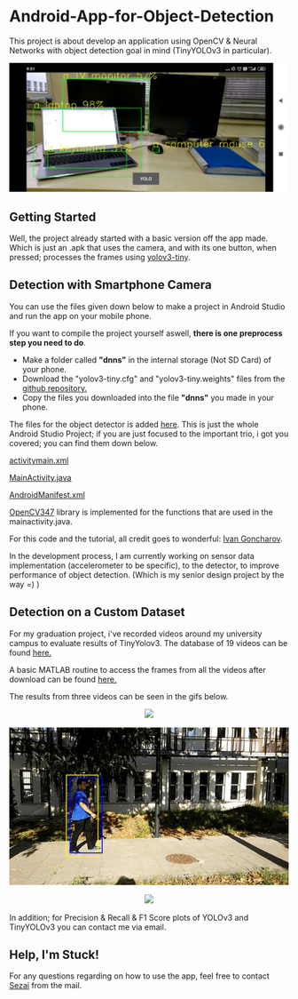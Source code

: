 # Android-App-for-Object-Detection
This project is about develop an application using OpenCV &amp; Neural Networks with object detection goal in mind (TinyYOLOv3 in 
particular).

<p align="center">
  <img src="assets/screen.jpg">
</p>

## Getting Started

Well, the project already started with a basic version off the app made. Which is just an .apk that uses the camera, and with its one 
button, when pressed; processes the frames using [yolov3-tiny](https://pjreddie.com/darknet/yolo/).

## Detection with Smartphone Camera

You can use the files given down below to make a project in Android Studio and run the app on your mobile phone.

If you want to compile the project yourself aswell, **there is one preprocess step you need to do**.

  * Make a folder called **"dnns"** in the internal storage (Not SD Card) of your phone.
  * Download the "yolov3-tiny.cfg" and "yolov3-tiny.weights" files from the [github repository.](https://github.com/kantarcise/Android-App-for-Object-Detection/tree/master/TinyYOLOv3Files)
  * Copy the files you downloaded into the file **"dnns"** you made in your phone.




The files for the object detector is added [here](https://github.com/kantarcise/Android-App-for-Object-Detection/tree/master/TinyYolov3). This is just the whole Android Studio Project; if you are just focused
to the important trio, i got you covered; you can find them down below.

[activitymain.xml](https://github.com/kantarcise/Android-App-for-Object-Detection/blob/master/TinyYolov3/app/src/main/res/layout/activity_main.xml)

[MainActivity.java](https://github.com/kantarcise/Android-App-for-Object-Detection/blob/master/TinyYolov3/app/src/main/java/com/example/tinyyolov3/MainActivity.java)

[AndroidManifest.xml](https://github.com/kantarcise/Android-App-for-Object-Detection/blob/master/TinyYolov3/app/src/main/AndroidManifest.xml)

[OpenCV347](https://opencv.org/releases/) library is implemented for the functions that are used in the mainactivity.java. 

For this code and the tutorial, all credit goes to wonderful: [Ivan Goncharov](https://github.com/ivangrov).

In the development process, I am currently working on sensor data implementation (accelerometer to be specific), to the detector, to 
improve performance of object 
detection. 
(Which is my senior design project by the way =) )

## Detection on a Custom Dataset

For my graduation project, i've recorded videos around my university campus to evaluate results of TinyYolov3. The database of 19 videos can be found [here.](https://www.youtube.com/watch?v=1Pvu0rq3678&list=PLMzonaXew-55493qE290Zo2Sp53DxTXrW&ab_channel=msprITU)

A basic MATLAB routine to access the frames from all the videos after download can be found [here.](https://github.com/kantarcise/Android-App-for-Object-Detection/blob/master/assets/ExtractFramesFromVideo.m)

The results from three videos can be seen in the gifs below.

<p align="center">
  <img src="assets/car.gif">
</p>

<p align="center">
  <img src="assets/person.gif">
</p>

<p align="center">
  <img src="assets/van.gif">
</p>


In addition; for Precision & Recall & F1 Score plots of YOLOv3 and TinyYOLOv3 you can contact me via email. 


<!--
### Installing
## Running the tests
### Tips And Tricks

-->
## Help, I'm Stuck!
For any questions regarding on how to use the app, feel free to contact [Sezai](mailto:sezaiburakkantarci@gmail.com) from the mail. 
